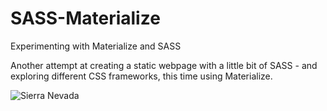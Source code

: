 # SASS-Materialize
Experimenting with Materialize and SASS

Another attempt at creating a static webpage with a little bit of SASS - and exploring different CSS frameworks, this time using Materialize. 

![Sierra Nevada](https://media.giphy.com/media/t69sb63isdglloCay2/giphy.gif)
